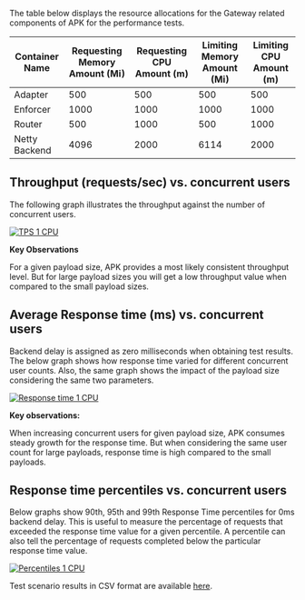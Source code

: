 The table below displays the resource allocations for the Gateway related components of APK for the performance tests.

<table>
<thead>
  <tr>
    <th>Container Name</th>
    <th>Requesting Memory Amount (Mi)</th>
    <th>Requesting CPU Amount (m)</th>
    <th>Limiting Memory Amount (Mi)</th>
    <th>Limiting CPU Amount (m)</th>
  </tr>
</thead>
<tbody>
  <tr>
    <td>Adapter</td>
    <td>500</td>
    <td>500</td>
    <td>500</td>
    <td>500</td>
  </tr>
  <tr>
    <td>Enforcer</td>
    <td>1000</td>
    <td>1000</td>
    <td>1000</td>
    <td>1000</td>
  </tr>
  <tr>
    <td>Router</td>
    <td>500</td>
    <td>1000</td>
    <td>500</td>
    <td>1000</td>
  </tr>
  <tr>
    <td>Netty Backend</td>
    <td>4096</td>
    <td>2000</td>
    <td>6114</td>
    <td>2000</td>
  </tr>
</tbody>
</table>

## Throughput (requests/sec) vs. concurrent users

The following graph illustrates the throughput against the number of concurrent users.

[![TPS 1 CPU](../../assets/img/performance-test-results/tps-1-cpu.png)](../../assets/img/performance-test-results/tps-1-cpu.png)

**Key Observations**

For a given payload size, APK provides a most likely consistent throughput level. But for large payload sizes you will get a low throughput value when compared to the small payload sizes.

## Average Response time (ms) vs. concurrent users

Backend delay is assigned as zero milliseconds when obtaining test results. The below graph shows how response time varied for different concurrent user counts. Also, the same graph shows the impact of the payload size considering the same two parameters.

[![Response time 1 CPU](../../assets/img/performance-test-results/response-time-1-cpu.png)](../../assets/img/performance-test-results/response-time-1-cpu.png)

**Key observations:**

When increasing concurrent users for given payload size, APK consumes steady growth for the response time. But when considering the same user count for large payloads, response time is high compared to the small payloads.

## Response time percentiles vs. concurrent users

Below graphs show 90th, 95th and 99th Response Time percentiles for 0ms backend delay. This is useful to measure the percentage of requests that exceeded the response time value for a given percentile. A percentile can also tell the percentage of requests completed below the particular response time value.

[![Percentiles 1 CPU](../../assets/img/performance-test-results/percentile-1-cpu.png)](../../assets/img/performance-test-results/percentile-1-cpu.png)

Test scenario results in CSV format are available <a href="https://raw.githubusercontent.com/wso2/apk/main/test/performance/benchmarks/cpus-1/summary.csv" target="_blank">here</a>.
